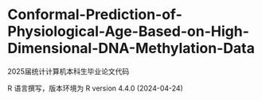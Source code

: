 # Conformal-Prediction-of-Physiological-Age-Based-on-High-Dimensional-DNA-Methylation-Data
2025届统计计算机本科生毕业论文代码

R 语言撰写，版本环境为 R version 4.4.0 (2024-04-24)
